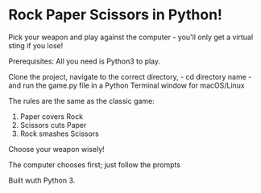 # Rock Paper Scissors in Python!

Pick your weapon and play against the computer - you'll only get a virtual sting if you lose! 

Prerequisites: All you need is Python3 to play. 

Clone the project, navigate to the correct directory, - cd directory name - and run the game.py file in a Python Terminal window for macOS/Linux 

The rules are the same as the classic game:
1. Paper covers Rock 
2. Scissors cuts Paper 
3. Rock smashes Scissors 

Choose your weapon wisely! 

The computer chooses first; just follow the prompts 

Built wuth Python 3. 